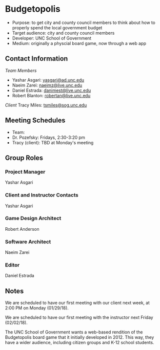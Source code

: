 # Budgetopolis 

* Purpose: to get city and county council members to think about how to properly spend the local government budget
* Target audience: city and county council members
* Developer: UNC School of Government 
* Medium: originally a physcial board game, now through a web app

## Contact Information
*Team Members*
* Yashar Asgari: yasgari@ad.unc.edu
* Naeim Zarei: naeimz@live.unc.edu
* Daniel Estrada: danimest@live.unc.edu
* Robert Blanton: robertan@live.unc.edu

*Client*
Tracy Miles: tsmiles@sog.unc.edu 

## Meeting Schedules
* Team:
* Dr. Pozefsky: Fridays, 2:30-3:20 pm
* Tracy (client): TBD at Monday's meeting

## Group Roles

### Project Manager
Yashar Asgari

### Client and Instructor Contacts
Yashar Asgari

### Game Design Architect
Robert Anderson

### Software Architect
Naeim Zarei 

### Editor
Daniel Estrada

## Notes

We are scheduled to have our first meeting with our client next week, at 2:00 PM on Monday (01/29/18).

We are scheduled to have our first meeting with the instructor next Friday (02/02/18).

The UNC School of Government wants a web-based rendition of the Budgetopolis board game that it initially developed in 2012. This way, they have a wider audience, including citizen groups and K-12 school students. 
